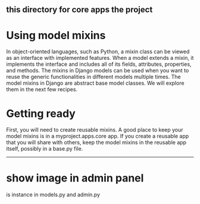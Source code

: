 ## this directory for core apps the project

# Using model mixins
In object-oriented languages, such as Python, a mixin class can be viewed as an interface
with implemented features. When a model extends a mixin, it implements the interface and
includes all of its fields, attributes, properties, and methods. The mixins in Django models
can be used when you want to reuse the generic functionalities in different models multiple
times. The model mixins in Django are abstract base model classes. We will explore them in
the next few recipes.

# Getting ready
First, you will need to create reusable mixins. A good place to keep your model mixins is in
a myproject.apps.core app. If you create a reusable app that you will share with others,
keep the model mixins in the reusable app itself, possibly in a base.py file.

---------------------------------------
# show image in admin panel
is instance in models.py and admin.py
